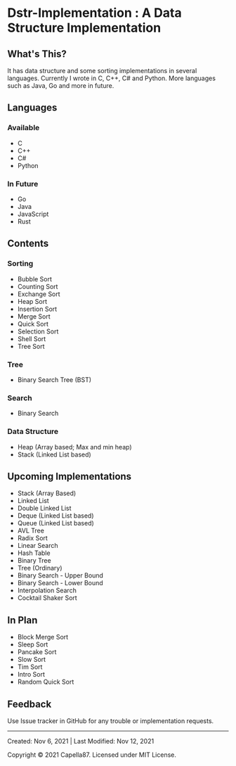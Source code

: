 # Dstr-Implementation : A Data Structure Implementation

## What's This?
It has data structure and some sorting implementations in several languages. Currently I wrote in C, C++, C# and Python. More languages such as Java, Go and more in future.

## Languages

### Available
* C
* C++
* C#
* Python

### In Future
* Go
* Java
* JavaScript
* Rust

## Contents

### Sorting
* Bubble Sort
* Counting Sort
* Exchange Sort
* Heap Sort
* Insertion Sort
* Merge Sort
* Quick Sort
* Selection Sort
* Shell Sort
* Tree Sort


### Tree
* Binary Search Tree (BST)

### Search
* Binary Search

### Data Structure
* Heap (Array based; Max and min heap)
* Stack (Linked List based)

## Upcoming Implementations
* Stack (Array Based)
* Linked List
* Double Linked List
* Deque (Linked List based)
* Queue (Linked List based)
* AVL Tree
* Radix Sort
* Linear Search
* Hash Table
* Binary Tree
* Tree (Ordinary)
* Binary Search - Upper Bound
* Binary Search - Lower Bound
* Interpolation Search
* Cocktail Shaker Sort

## In Plan
* Block Merge Sort
* Sleep Sort
* Pancake Sort
* Slow Sort
* Tim Sort
* Intro Sort
* Random Quick Sort

## Feedback
Use Issue tracker in GitHub for any trouble or implementation requests.

---

Created: Nov 6, 2021 | Last Modified: Nov 12, 2021

Copyright © 2021 Capella87. Licensed under MIT License.